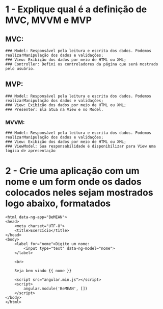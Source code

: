 # 1 - Explique qual é a definição de MVC, MVVM e MVP

## MVC:
	### Model: Responsável pela leitura e escrita dos dados. Podemos realizarManipulação dos dados e validações;
	### View: Exibição dos dados por meio de HTML ou XML;
	### Controller: Defini os controladores da página que será mostrado pelo usuário.

## MVP:
	### Model: Responsável pela leitura e escrita dos dados. Podemos realizarManipulação dos dados e validações;
	### View: Exibição dos dados por meio de HTML ou XML;
	### Presenter: Ela atua na View e no Model.

### MVVM:
	### Model: Responsável pela leitura e escrita dos dados. Podemos realizarManipulação dos dados e validações;
	### View: Exibição dos dados por meio de HTML ou XML;
	### ViewModel: Sua responsabilidade é disponibilizar para View uma lógica de apresentação

# 2 - Crie uma aplicação com um nome e um form onde os dados colocados neles sejam mostrados logo abaixo, formatados

```
<html data-ng-app="BeMEAN">
<head>
	<meta charset="UTF-8">
	<title>Exercício</title>
</head>
<body>
	<label for="nome">Digite um nome:
		<input type="text" data-ng-model="nome">
	</label>

	<br>

	Seja bem vindo {{ nome }}

	<script src="angular.min.js"></script>
	<script>
		angular.module('BeMEAN', [])
	</script>
</body>
</html>
```